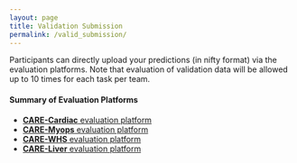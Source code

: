 ```yaml
---
layout: page
title: Validation Submission
permalink: /valid_submission/
---
```


Participants can directly upload your predictions (in nifty format) via the evaluation platforms. Note that evaluation of validation data will be allowed up to 10 times for each task per team.

#### Summary of Evaluation Platforms

- [**CARE-Cardiac** evaluation platform](https://zmic.org.cn/care_2025/eval/login?track=cardiac)
- [**CARE-Myops** evaluation platform](https://zmic.org.cn/care_2025/eval/login?track=myops)
- [**CARE-WHS** evaluation platform](https://zmic.org.cn/care_2025/eval/login?track=whs)
- [**CARE-Liver** evaluation platform](https://zmic.org.cn/care_2025/eval/login?track=liver)
